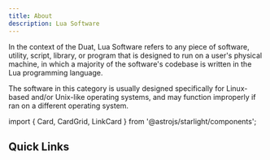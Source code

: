 ```yaml
---
title: About
description: Lua Software
---
```


In the context of the Duat, Lua Software refers to any piece of software, utility, script, library, or program that is designed to run on a user's physical machine, in which a majority of the software's codebase is written in the Lua programming language.

The software in this category is usually designed specifically for Linux-based and/or Unix-like operating systems, and may function improperly if ran on a different operating system.

import { Card, CardGrid, LinkCard } from '@astrojs/starlight/components';

## Quick Links

<LinkCard
  title="Nile Integrated Linux Environment"
  description="A system management framework for Linux-based operating systems."
  href="/luasoftware/nile/"
/>
<LinkCard
  title="Wedjat"
  description="A command-based programming language designed from scratch."
  href="/luasoftware/wedjat/"
/>
<LinkCard
  title="ThirdEyeSearch"
  description="A TUI Google Dorking search engine powered by the Google Hacking Database."
  href="/luasoftware/thirdeyesearch/"
/>
<LinkCard
  title="Set"
  description="A Lua library that lets you easily create TUI applications."
  href="/luasoftware/set/"
/>